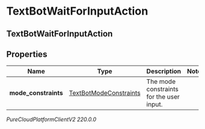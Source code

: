 # TextBotWaitForInputAction

## TextBotWaitForInputAction

## Properties

|Name | Type | Description | Notes|
|------------ | ------------- | ------------- | -------------|
| **mode_constraints** | [TextBotModeConstraints](TextBotModeConstraints) | The mode constraints for the user input. | |



_PureCloudPlatformClientV2 220.0.0_
